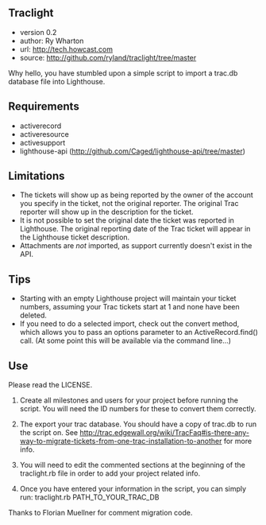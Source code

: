 Traclight 
---------
- version 0.2
- author: Ry Wharton
- url: http://tech.howcast.com
- source: http://github.com/ryland/traclight/tree/master

Why hello, you have stumbled upon a simple script to import a trac.db database file into Lighthouse. 

## Requirements
- activerecord
- activeresource
- activesupport
- lighthouse-api (http://github.com/Caged/lighthouse-api/tree/master)

## Limitations
- The tickets will show up as being reported by the owner of the account you specify in the ticket, not the original reporter. The original Trac reporter will show up in the description for the ticket.
- It is not possible to set the original date the ticket was reported in Lighthouse. The original reporting date of the Trac ticket will appear in the Lighthouse ticket description.
- Attachments are _not_ imported, as support currently doesn't exist in the API.

## Tips
- Starting with an empty Lighthouse project will maintain your ticket numbers, assuming your Trac tickets start at 1 and none have been deleted.
- If you need to do a selected import, check out the convert method, which allows you to pass an options parameter to an ActiveRecord.find() call. (At some point this will be available via the command line...) 

## Use

Please read the LICENSE.

1. Create all milestones and users for your project before running the script. You will need the ID numbers for these to convert them correctly.

2. The export your trac database. You should have a copy of trac.db to run the script on. See http://trac.edgewall.org/wiki/TracFaq#is-there-any-way-to-migrate-tickets-from-one-trac-installation-to-another for more info.

3. You will need to edit the commented sections at the beginning of the traclight.rb file in order to add your project related info. 

4. Once you have entered your information in the script, you can simply run:
    traclight.rb PATH_TO_YOUR_TRAC_DB



Thanks to Florian Muellner for comment migration code.